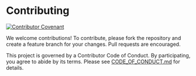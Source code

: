 # Contributing

[![Contributor Covenant](https://img.shields.io/badge/Contributor%20Covenant-2.1-4baaaa.svg)](CODE_OF_CONDUCT.md)

We welcome contributions! To contribute, please fork the repository and
create a feature branch for your changes. Pull requests are encouraged.

This project is governed by a Contributor Code of Conduct. By
participating, you agree to abide by its terms. Please see
[CODE_OF_CONDUCT.md](CODE_OF_CONDUCT.md) for details.
